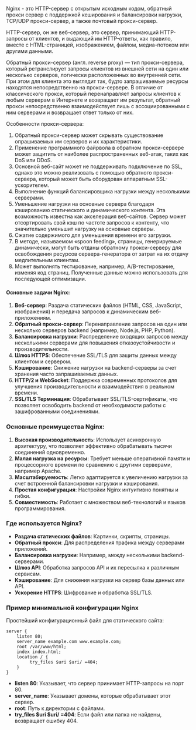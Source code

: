 Nginx - это HTTP-сервер с открытым исходным кодом, обратный прокси сервер с поддержкой кеширования и балансировки нагрузки, TCP/UDP прокси-сервер, а также почтовый прокси-сервер.

HTTP-сервер, он же веб-сервер, это сервер, принимающий HTTP-запросы от клиентов,  и выдающий им HTTP-ответы, как правило, вместе с HTML-страницей, изображением, файлом, медиа-потоком или другими данными.

Обратный прокси-сервер (англ. reverse proxy) — тип прокси-сервера, который ретранслирует запросы клиентов из внешней сети на один или несколько серверов, логически расположенных во внутренней сети. При этом для клиента это выглядит так, будто запрашиваемые ресурсы находятся непосредственно на прокси-сервере. В отличие от классического прокси, который перенаправляет запросы клиентов к любым серверам в Интернете и возвращает им результат, обратный прокси непосредственно взаимодействует лишь с ассоциированными с ним серверами и возвращает ответ только от них.

Особенности прокси-сервера: 
1. Обратный прокси-сервер может скрывать существование опрашиваемых им серверов и их характеристики.
2. Применение программного файрвола в обратном прокси-сервере может защитить от наиболее распространенных веб-атак, таких как DoS или DDoS.
3. Основной веб-сайт может не поддерживать подключение по SSL, однако это можно реализовать с помощью обратного прокси-сервера, который может быть оборудован аппаратным SSL-ускорителем.
4. Выполнение функций балансировщика нагрузки между несколькими серверами.
5. Уменьшение нагрузки на основные сервера благодаря кэшированию статического и динамического контента. Эта возможность известна как акселерация веб-сайтов. Сервер может отсортировать свой кэш по частоте запросов к контенту, что значительно уменьшит нагрузку на основные серверы.
6. Сжатие содержимого для уменьшения времени его загрузки.
7. В методе, называемом «spoon feeding», страницы, генерируемые динамически, могут быть отданы обратному прокси-серверу для освобождения ресурсов сервера-генератора от затрат на их отдачу медлительным клиентам.
8. Может выполнять тестирование, например, A/B-тестирование, изменяя код страниц. Полученные данные можно использовать для последующей оптимизации.

 #### Основные задачи Nginx:

1. **Веб-сервер**: Раздача статических файлов (HTML, CSS, JavaScript, изображения) и передача запросов к динамическим веб-приложениям.
2. **Обратный прокси-сервер**: Перенаправление запросов на один или несколько серверов backend (например, Node.js, PHP, Python).
3. **Балансировка нагрузки**: Распределение входящих запросов между несколькими серверами для повышения отказоустойчивости и производительности.
4. **Шлюз HTTPS**: Обеспечение SSL/TLS для защиты данных между клиентом и сервером.
5. **Кэширование**: Снижение нагрузки на backend-серверы за счет хранения часто запрашиваемых данных.
6. **HTTP/2 и WebSocket**: Поддержка современных протоколов для улучшения производительности и взаимодействия в реальном времени.
7. **SSL/TLS Терминация**: Обрабатывает SSL/TLS-сертификаты, что позволяет освободить backend от необходимости работы с зашифрованными соединениями.

### Основные преимущества Nginx:

1. **Высокая производительность**: Использует асинхронную архитектуру, что позволяет эффективно обрабатывать тысячи соединений одновременно.
2. **Малая нагрузка на ресурсы**: Требует меньше оперативной памяти и процессорного времени по сравнению с другими серверами, например Apache.
3. **Масштабируемость**: Легко адаптируется к увеличению нагрузки за счет встроенной балансировки нагрузки и кэширования.
4. **Простая конфигурация**: Настройки Nginx интуитивно понятны и гибки.
5. **Совместимость**: Работает с множеством веб-технологий и языков программирования.

### Где используется Nginx?

- **Раздача статических файлов**: Картинки, скрипты, страницы.
- **Обратный прокси**: Для распределения трафика между серверами приложений.
- **Балансировка нагрузки**: Например, между несколькими backend-серверами.
- **Шлюз API**: Обработка запросов API и их пересылка к различным сервисам.
- **Кэширование**: Для снижения нагрузки на сервер базы данных или API.
- **Ускорение HTTPS**: Шифрование и обработка SSL/TLS.

### Пример минимальной конфигурации Nginx

Простейший конфигурационный файл для статического сайта:

```Nginx
server {     
	listen 80;     
	server_name example.com www.example.com;     
	root /var/www/html;     
	index index.html;     
	location / {        
		 try_files $uri $uri/ =404;     
	} 
}
```

- **listen 80**: Указывает, что сервер принимает HTTP-запросы на порт 80.
- **server_name**: Указывает домены, которые обрабатывает этот сервер.
- **root**: Путь к директории с файлами.
- **try_files $uri $uri/ =404**: Если файл или папка не найдены, возвращает ошибку 404.